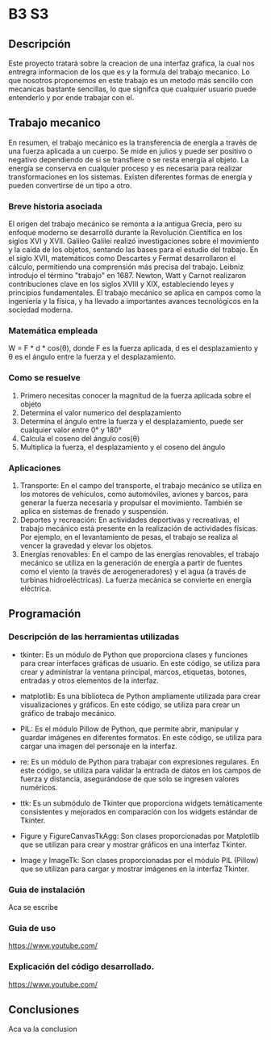 
# B3 S3


## Descripción

Este proyecto tratará sobre la creacion de una interfaz grafica, la cual nos entregra informacion de los que es y la formula del trabajo mecanico.
Lo que nosotros proponemos en este trabajo es un metodo más sencillo con mecanicas bastante sencillas, lo que signifca que cualquier usuario puede entenderlo y 
por ende trabajar con el.

## Trabajo mecanico

En resumen, el trabajo mecánico es la transferencia de energía a través de una fuerza aplicada a un cuerpo. Se mide en julios y puede ser positivo o negativo dependiendo de si
se transfiere o se resta energía al objeto. La energía se conserva en cualquier proceso y es necesaria para realizar transformaciones en los sistemas. Existen diferentes
formas de energía y pueden convertirse de un tipo a otro.

### Breve historia asociada

El origen del trabajo mecánico se remonta a la antigua Grecia, pero su enfoque moderno se desarrolló durante la Revolución Científica en los siglos XVI y XVII. Galileo
Galilei realizó investigaciones sobre el movimiento y la caída de los objetos, sentando las bases para el estudio del trabajo. En el siglo XVII, matemáticos como Descartes y
Fermat desarrollaron el cálculo, permitiendo una comprensión más precisa del trabajo. Leibniz introdujo el término "trabajo" en 1687. Newton, Watt y Carnot realizaron
contribuciones clave en los siglos XVIII y XIX, estableciendo leyes y principios fundamentales. El trabajo mecánico se aplica en campos como la ingeniería y la física, y ha
llevado a importantes avances tecnológicos en la sociedad moderna.

### Matemática empleada

W = F * d * cos(θ), donde F es la fuerza aplicada, d es el desplazamiento y θ es el ángulo entre la fuerza y el desplazamiento.

### Como se resuelve

1.  Primero necesitas conocer la magnitud de la fuerza aplicada sobre el objeto
2.  Determina el valor numerico del desplazamiento
3.  Determina el ángulo entre la fuerza y el desplazamiento, puede ser cualquier valor entre 0° y 180°
4.  Calcula el coseno del ángulo cos(θ)
5.  Multiplica la fuerza, el desplazamiento y el coseno del ángulo

### Aplicaciones

1. Transporte: En el campo del transporte, el trabajo mecánico se utiliza en los motores de vehículos, como automóviles, aviones y barcos, para generar la fuerza necesaria y propulsar el movimiento. También se aplica en sistemas de frenado y suspensión.
2. Deportes y recreación: En actividades deportivas y recreativas, el trabajo mecánico está presente en la realización de actividades físicas. Por ejemplo, en el levantamiento de pesas, el trabajo se realiza al vencer la gravedad y elevar los objetos.
3. Energías renovables: En el campo de las energías renovables, el trabajo mecánico se utiliza en la generación de energía a partir de fuentes como el viento (a través de aerogeneradores) y el agua (a través de turbinas hidroeléctricas). La fuerza mecánica se convierte en energía eléctrica.

## Programación


### Descripción de las herramientas utilizadas

- tkinter: Es un módulo de Python que proporciona clases y funciones para crear interfaces gráficas de usuario. En este código, se utiliza para crear y administrar la
ventana principal, marcos, etiquetas, botones, entradas y otros elementos de la interfaz.

- matplotlib: Es una biblioteca de Python ampliamente utilizada para crear visualizaciones y gráficos. En este código, se utiliza para crear un gráfico de trabajo mecánico.

- PIL: Es el módulo Pillow de Python, que permite abrir, manipular y guardar imágenes en diferentes formatos. En este código, se utiliza para cargar una imagen del personaje
en la interfaz.

- re: Es un módulo de Python para trabajar con expresiones regulares. En este código, se utiliza para validar la entrada de datos en los campos de fuerza y distancia,
asegurándose de que solo se ingresen valores numéricos.

- ttk: Es un submódulo de Tkinter que proporciona widgets temáticamente consistentes y mejorados en comparación con los widgets estándar de Tkinter.

- Figure y FigureCanvasTkAgg: Son clases proporcionadas por Matplotlib que se utilizan para crear y mostrar gráficos en una interfaz Tkinter.

- Image y ImageTk: Son clases proporcionadas por el módulo PIL (Pillow) que se utilizan para cargar y mostrar imágenes en la interfaz Tkinter.

### Guia de instalación

Aca se escribe

### Guia de uso

https://www.youtube.com/

### Explicación del código desarrollado.

https://www.youtube.com/

## Conclusiones

Aca va la conclusion
